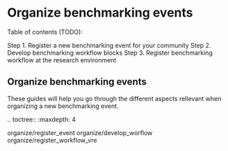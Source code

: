 # Organize benchmarking events

Table of contents (TODO):

Step 1. Register a new benchmarking event for your community
Step 2. Develop benchmarking workflow blocks 
Step 3. Register benchmarking workflow at the research environment


Organize benchmarking events
--------------------------------

These guides will help you go through the different aspects rellevant when organizing a new benchmarking event.

.. toctree::
   :maxdepth: 4
   
   organize/register_event
   organize/develop_worflow
   organize/register_workflow_vre
